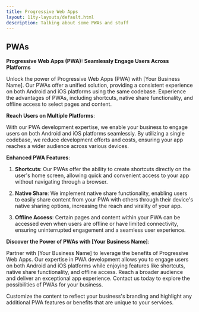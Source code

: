 ```yaml
---
title: Progressive Web Apps
layout: 11ty-layouts/default.html
description: Talking about some PWAs and stuff
---
```

## PWAs

**Progressive Web Apps (PWA): Seamlessly Engage Users Across Platforms**

Unlock the power of Progressive Web Apps (PWA) with [Your Business Name]. Our PWAs offer a unified solution, providing a consistent experience on both Android and iOS platforms using the same codebase. Experience the advantages of PWAs, including shortcuts, native share functionality, and offline access to select pages and content.

**Reach Users on Multiple Platforms**:

With our PWA development expertise, we enable your business to engage users on both Android and iOS platforms seamlessly. By utilizing a single codebase, we reduce development efforts and costs, ensuring your app reaches a wider audience across various devices.

**Enhanced PWA Features**:

1. **Shortcuts**: Our PWAs offer the ability to create shortcuts directly on the user's home screen, allowing quick and convenient access to your app without navigating through a browser.

2. **Native Share**: We implement native share functionality, enabling users to easily share content from your PWA with others through their device's native sharing options, increasing the reach and virality of your app.

3. **Offline Access**: Certain pages and content within your PWA can be accessed even when users are offline or have limited connectivity, ensuring uninterrupted engagement and a seamless user experience.

**Discover the Power of PWAs with [Your Business Name]**:

Partner with [Your Business Name] to leverage the benefits of Progressive Web Apps. Our expertise in PWA development allows you to engage users on both Android and iOS platforms while enjoying features like shortcuts, native share functionality, and offline access. Reach a broader audience and deliver an exceptional app experience. Contact us today to explore the possibilities of PWAs for your business.

Customize the content to reflect your business's branding and highlight any additional PWA features or benefits that are unique to your services.
